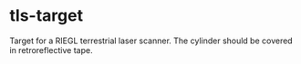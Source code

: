 # tls-target
Target for a RIEGL terrestrial laser scanner. The cylinder should be covered in retroreflective tape.
